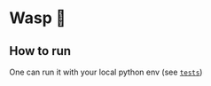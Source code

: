 # Wasp 🐝
## How to run
One can run it with your local python env (see [`tests`](..github/workflows/tests.yml))
